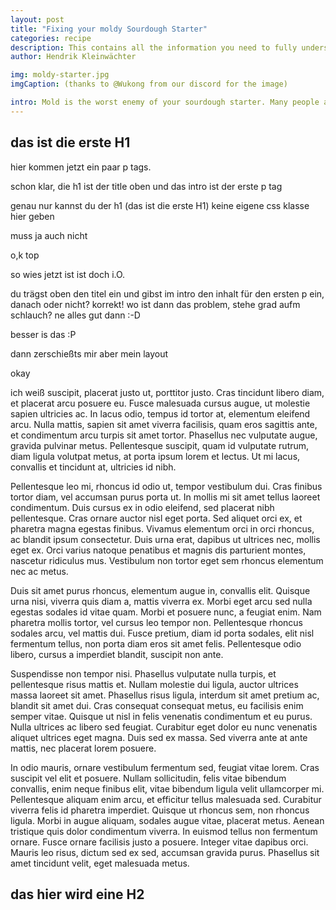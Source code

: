 ```yaml
---
layout: post
title: "Fixing your moldy Sourdough Starter"
categories: recipe
description: This contains all the information you need to fully understand the key differences between a regular, a liquid and a stiff sourdough starter.
author: Hendrik Kleinwächter

img: moldy-starter.jpg
imgCaption: (thanks to @Wukong from our discord for the image)

intro: Mold is the worst enemy of your sourdough starter. Many people advise to throw the starter away and create another one from scratch. There might be another way because throwing an old starter away can be quite emotional for bakers.
---
```


## das ist die erste H1

hier kommen jetzt ein paar p tags.

schon klar, die h1 ist der title oben und das intro ist der erste p tag

genau nur kannst du der h1 (das ist die erste H1) keine eigene css klasse hier geben

muss ja auch nicht

o,k top

so wies jetzt ist ist doch i.O.

du trägst oben den titel ein und gibst im intro den inhalt für den ersten p ein, danach oder nicht? korrekt! wo ist dann das problem, stehe grad aufm schlauch? ne alles gut dann :-D

besser is das :P

dann zerschießts mir aber mein layout

okay

ich weiß
suscipit, placerat justo ut, porttitor justo. Cras tincidunt libero diam, et placerat arcu posuere eu. Fusce malesuada cursus augue, ut molestie sapien ultricies ac. In lacus odio, tempus id tortor at, elementum eleifend arcu. Nulla mattis, sapien sit amet viverra facilisis, quam eros sagittis ante, et condimentum arcu turpis sit amet tortor. Phasellus nec vulputate augue, gravida pulvinar metus. Pellentesque suscipit, quam id vulputate rutrum, diam ligula volutpat metus, at porta ipsum lorem et lectus. Ut mi lacus, convallis et tincidunt at, ultricies id nibh.

Pellentesque leo mi, rhoncus id odio ut, tempor vestibulum dui. Cras finibus tortor diam, vel accumsan purus porta ut. In mollis mi sit amet tellus laoreet condimentum. Duis cursus ex in odio eleifend, sed placerat nibh pellentesque. Cras ornare auctor nisl eget porta. Sed aliquet orci ex, et pharetra magna egestas finibus. Vivamus elementum orci in orci rhoncus, ac blandit ipsum consectetur. Duis urna erat, dapibus ut ultrices nec, mollis eget ex. Orci varius natoque penatibus et magnis dis parturient montes, nascetur ridiculus mus. Vestibulum non tortor eget sem rhoncus elementum nec ac metus.

Duis sit amet purus rhoncus, elementum augue in, convallis elit. Quisque urna nisi, viverra quis diam a, mattis viverra ex. Morbi eget arcu sed nulla egestas sodales id vitae quam. Morbi et posuere nunc, a feugiat enim. Nam pharetra mollis tortor, vel cursus leo tempor non. Pellentesque rhoncus sodales arcu, vel mattis dui. Fusce pretium, diam id porta sodales, elit nisl fermentum tellus, non porta diam eros sit amet felis. Pellentesque odio libero, cursus a imperdiet blandit, suscipit non ante.

Suspendisse non tempor nisi. Phasellus vulputate nulla turpis, et pellentesque risus mattis et. Nullam molestie dui ligula, auctor ultrices massa laoreet sit amet. Phasellus risus ligula, interdum sit amet pretium ac, blandit sit amet dui. Cras consequat consequat metus, eu facilisis enim semper vitae. Quisque ut nisl in felis venenatis condimentum et eu purus. Nulla ultrices ac libero sed feugiat. Curabitur eget dolor eu nunc venenatis aliquet ultrices eget magna. Duis sed ex massa. Sed viverra ante at ante mattis, nec placerat lorem posuere.

In odio mauris, ornare vestibulum fermentum sed, feugiat vitae lorem. Cras suscipit vel elit et posuere. Nullam sollicitudin, felis vitae bibendum convallis, enim neque finibus elit, vitae bibendum ligula velit ullamcorper mi. Pellentesque aliquam enim arcu, et efficitur tellus malesuada sed. Curabitur viverra felis id pharetra imperdiet. Quisque ut rhoncus sem, non rhoncus ligula. Morbi in augue aliquam, sodales augue vitae, placerat metus. Aenean tristique quis dolor condimentum viverra. In euismod tellus non fermentum ornare. Fusce ornare facilisis justo a posuere. Integer vitae dapibus orci. Mauris leo risus, dictum sed ex sed, accumsan gravida purus. Phasellus sit amet tincidunt velit, eget malesuada metus.

## das hier wird eine H2
